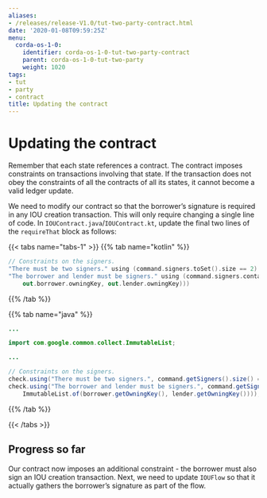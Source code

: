 ```yaml
---
aliases:
- /releases/release-V1.0/tut-two-party-contract.html
date: '2020-01-08T09:59:25Z'
menu:
  corda-os-1-0:
    identifier: corda-os-1-0-tut-two-party-contract
    parent: corda-os-1-0-tut-two-party
    weight: 1020
tags:
- tut
- party
- contract
title: Updating the contract
---
```





# Updating the contract

Remember that each state references a contract. The contract imposes constraints on transactions involving that state.
If the transaction does not obey the constraints of all the contracts of all its states, it cannot become a valid
ledger update.

We need to modify our contract so that the borrower’s signature is required in any IOU creation transaction. This will
only require changing a single line of code. In `IOUContract.java`/`IOUContract.kt`, update the final two lines of
the `requireThat` block as follows:

{{< tabs name="tabs-1" >}}
{{% tab name="kotlin" %}}
```kotlin
// Constraints on the signers.
"There must be two signers." using (command.signers.toSet().size == 2)
"The borrower and lender must be signers." using (command.signers.containsAll(listOf(
    out.borrower.owningKey, out.lender.owningKey)))
```
{{% /tab %}}

{{% tab name="java" %}}
```java
...

import com.google.common.collect.ImmutableList;

...

// Constraints on the signers.
check.using("There must be two signers.", command.getSigners().size() == 2);
check.using("The borrower and lender must be signers.", command.getSigners().containsAll(
    ImmutableList.of(borrower.getOwningKey(), lender.getOwningKey())));
```
{{% /tab %}}

{{< /tabs >}}


## Progress so far

Our contract now imposes an additional constraint - the borrower must also sign an IOU creation transaction. Next, we
need to update `IOUFlow` so that it actually gathers the borrower’s signature as part of the flow.

